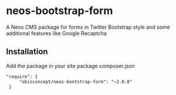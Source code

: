 # neos-bootstrap-form
A Neos CMS package for forms in Twitter Bootstrap style and some additional features like Google Recaptcha

## Installation
Add the package in your site package composer.json

```
"require": {
     "obisconcept/neos-bootstrap-form": "~2.0.0"
 }
 ```
